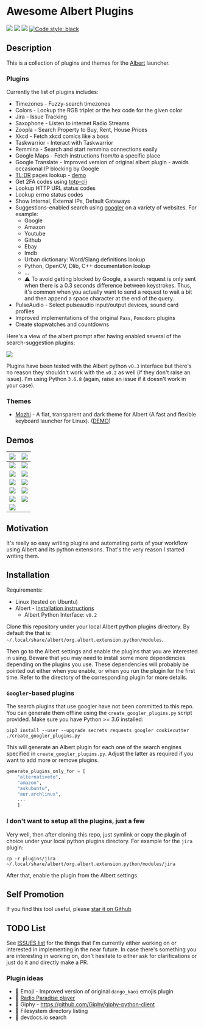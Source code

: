 # Awesome Albert Plugins
<a href="https://travis-ci.com/bergercookie/awesome-albert-plugins" alt="Build Status">
<img src="https://travis-ci.com/bergercookie/awesome-albert-plugins.svg?branch=master"></a>
<a href="https://www.codacy.com/manual/bergercookie/awesome-albert-plugins">
<img src="https://api.codacy.com/project/badge/Grade/dbefc49bb5f446488da561c7497bb821"/></a>
<a href=https://github.com/bergercookie/awesome-albert-plugins/blob/master/LICENSE alt="LICENCE">
<img src="https://img.shields.io/github/license/bergercookie/awesome-albert-plugins.svg" /></a>
<a href="https://github.com/psf/black">
<img alt="Code style: black" src="https://img.shields.io/badge/code%20style-black-000000.svg"></a>

## Description

This is a collection of plugins and themes for the
[Albert](https://albertlauncher.github.io/) launcher.

### Plugins

Currently the list of plugins includes:

* Timezones - Fuzzy-search timezones
* Colors - Lookup the RGB triplet or the hex code for the given color
* Jira - Issue Tracking
* Saxophone - Listen to internet Radio Streams
* Zoopla - Search Property to Buy, Rent, House Prices
* Xkcd - Fetch xkcd comics like a boss
* Taskwarrior - Interact with Taskwarrior
* Remmina - Search and start remmina connections easily
* Google Maps - Fetch instructions from/to a specific place
* Google Translate - Improved version of original albert plugin - avoids
  occasional IP blocking by Google
* [TL;DR](https://github.com/tldr-pages/tldr) pages lookup - [demo](https://raw.githubusercontent.com/bergercookie/awesome-albert-plugins/master/misc/tldr.gif)
* Get 2FA codes using [totp-cli](https://github.com/bergercookie/totp-cli)
* Lookup HTTP URL status codes
* Lookup errno status codes
* Show Internal, External IPs, Default Gateways
* Suggestions-enabled search using [googler](https://github.com/jarun/googler) on a variety of websites. For example:
  * Google
  * Amazon
  * Youtube
  * Github
  * Ebay
  * Imdb
  * Urban dictionary: Word/Slang definitions lookup
  * Python, OpenCV, Dlib, C++ documentation lookup
  * ...
  * :warning: To avoid getting blocked by Google, a search request is only sent
      when there is a 0.3 seconds difference between keystrokes. Thus, it's
      common when you actually want to send a request to wait a bit and then
      append a space character at the end of the query.
* PulseAudio - Select pulseaudio input/output devices, sound card profiles
* Improved implementations of the original `Pass`, `Pomodoro` plugins
* Create stopwatches and countdowns

Here's a view of the albert prompt after having enabled several of the
search-suggestion plugins:

![](https://github.com/bergercookie/awesome-albert-plugins/blob/master/misc/search_plugins.png)

Plugins have been tested with the Albert python `v0.3` interface but there's no
reason they shouldn't work with the `v0.2` as well (if they don't raise an
issue). I'm using Python `3.6.8` (again, raise an issue if it doesn't work in
your case).

### Themes

* [Mozhi](https://github.com/Hsins/Albert-Mozhi) - A flat, transparent and dark theme for Albert (A fast and flexible keyboard launcher for Linux). ([DEMO](https://github.com/Hsins/Albert-Mozhi/blob/master/demo/demo.gif))

## Demos

| ![](https://github.com/bergercookie/awesome-albert-plugins/blob/master/plugins/jira/misc/demo-basic.png) | ![](https://github.com/bergercookie/awesome-albert-plugins/blob/master/plugins/taskwarrior/misc/demo.gif) |
|:---:|:---:|
| ![](https://github.com/bergercookie/awesome-albert-plugins/blob/master/plugins/clock/misc/clock.png) | ![](https://github.com/bergercookie/awesome-albert-plugins/blob/master/plugins/xkcd/misc/demo.gif) |
| ![](https://github.com/bergercookie/awesome-albert-plugins/blob/master/misc/albert-suggestions-demo.gif) | ![](https://github.com/bergercookie/awesome-albert-plugins/blob/master/misc/albert-suggestions-demo2.gif) |
| ![](https://github.com/bergercookie/awesome-albert-plugins/blob/master/misc/errno_lookup.png) | ![](https://github.com/bergercookie/awesome-albert-plugins/blob/master/misc/ipshow.png) |
| ![](https://github.com/bergercookie/awesome-albert-plugins/blob/master/plugins/pulse_control/misc/pulse-demo1.png) | ![](https://github.com/bergercookie/awesome-albert-plugins/blob/master/plugins/pulse_control/misc/pulse-demo2.png) |
| ![](https://github.com/bergercookie/awesome-albert-plugins/blob/master/misc/albert-suggestions-demo3.gif) | ![](https://github.com/bergercookie/awesome-albert-plugins/blob/master/plugins/colors/misc/colors1.png) |
| ![](https://github.com/bergercookie/awesome-albert-plugins/blob/master/plugins/timezones/misc/demo1.png) | |

## Motivation

It's really so easy writing plugins and automating parts of your workflow using
Albert and its python extensions. That's the very reason I started writing them.

## Installation

Requirements:

- Linux (tested on Ubuntu)
- Albert - [Installation instructions](https://albertlauncher.github.io/docs/installing/)
    - Albert Python Interface: ``v0.2``

Clone this repository under your local Albert python plugins directory. By
default the that is: `~/.local/share/albert/org.albert.extension.python/modules`.

Then go to the Albert settings and enable the plugins that you are interested in
using. Beware that you may need to install some more dependencies depending on
the plugins you use. These dependencies will probably be pointed out either when
you enable, or when you run the plugin for the first time. Refer to the
directory of the corresponding plugin for more details.

### `Googler`-based plugins

The search plugins that use googler have not been committed to this repo. You
can generate them offline using the `create_googler_plugins.py` script provided.
Make sure you have Python >= 3.6 installed:

```
pip3 install --user --upgrade secrets requests googler cookiecutter
./create_googler_plugins.py
```

This will generate an Albert plugin for each one of the search engines specified
in `create_googler_plugins.py`. Adjust the latter as required if you want to
add more or remove plugins.

```py
generate_plugins_only_for = [
    "alternativeto",
    "amazon",
    "askubuntu",
    "aur.archlinux",
    ...
    ]
```

### I don't want to setup all the plugins, just a few

Very well, then after cloning this repo, just symlink or copy the plugin of
choice under your local python plugins directory. For example for the `jira`
plugin:
```
cp -r plugins/jira ~/.local/share/albert/org.albert.extension.python/modules/jira
```
After that, enable the plugin from the Albert settings.

## Self Promotion

If you find this tool useful, please [star it on
Github](https://github.com/bergercookie/awesome-albert-plugins)

## TODO List

See [ISSUES list](https://github.com/bergercookie/awesome-albert-plugins/issues) for the things
that I'm currently either working on or interested in implementing in the near
future. In case there's something you are interesting in working on, don't
hesitate to either ask for clarifications or just do it and directly make a PR.

### Plugin ideas

* :construction: Emoji - Improved version of original `dango_kaoi` emojis plugin
* :construction: [Radio Paradise player](https://radioparadise.com/player)
* :construction: Giphy - https://github.com/Giphy/giphy-python-client
* :construction: Filesystem directory listing
* :construction: devdocs.io search
